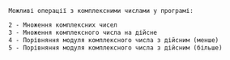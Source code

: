 ```Можливі операції з комплексними числами у програмі: ```
```1 - Додавання комплексних чисел
2 - Множення комплексних чисел
3 - Множення комплексного числа на дійсне
4 - Порівняння модуля комплексного числа з дійсним (менше)
5 - Порівняння модуля комплексного числа з дійсним (більше)

